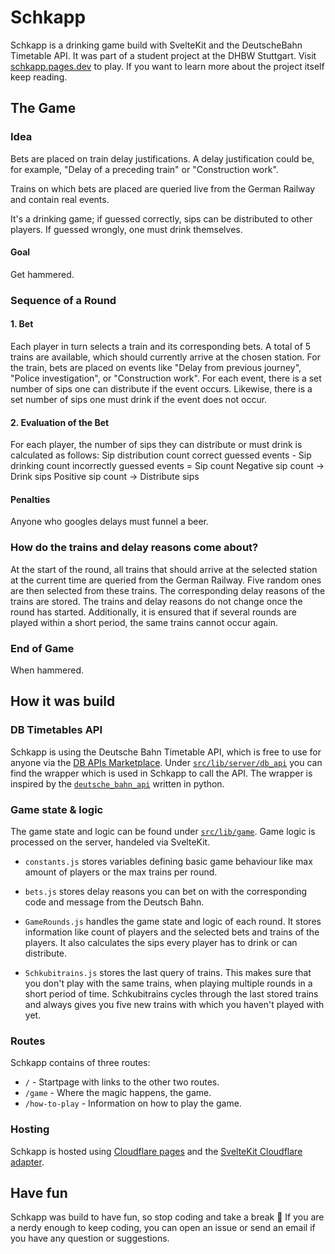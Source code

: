 # Schkapp
Schkapp is a drinking game build with SvelteKit and the DeutscheBahn Timetable API. It was part of a student project at the DHBW Stuttgart.
Visit [schkapp.pages.dev](https://schkapp.pages.dev) to play. If you want to learn more about the project itself keep reading.


## The Game

### Idea
Bets are placed on train delay justifications. A delay justification could be, for example,
"Delay of a preceding train" or "Construction work".

Trains on which bets are placed are queried live from the German Railway and contain real
events.

It's a drinking game; if guessed correctly, sips can be distributed to other players. If guessed
wrongly, one must drink themselves.

#### Goal
Get hammered.

### Sequence of a Round
#### 1. Bet
Each player in turn selects a train and its corresponding bets.
A total of 5 trains are available, which should currently arrive at the chosen station.
For the train, bets are placed on events like "Delay from previous journey", "Police investigation", or
"Construction work".
For each event, there is a set number of sips one can distribute if the event occurs.
Likewise, there is a set number of sips one must drink if the event does not occur.

#### 2. Evaluation of the Bet
For each player, the number of sips they can distribute or must drink is calculated as follows:
Sip distribution count correct guessed events - Sip drinking count incorrectly guessed events =
Sip count
Negative sip count -> Drink sips
Positive sip count -> Distribute sips

#### Penalties
Anyone who googles delays must funnel a beer.

### How do the trains and delay reasons come about?
At the start of the round, all trains that should arrive at the selected station at the current time are queried from the
German Railway. Five random ones are then selected from these trains.
The corresponding delay reasons of the trains are stored.
The trains and delay reasons do not change once the round has started.
Additionally, it is ensured that if several rounds are played within a short period, the same
trains cannot occur again.

### End of Game
When hammered.


## How it was build

### DB Timetables API
Schkapp is using the Deutsche Bahn Timetable API, which is free to use for anyone via the [DB APIs Marketplace](https://developers.deutschebahn.com/db-api-marketplace/apis/).
Under [`src/lib/server/db_api`](https://github.com/matzesoft/schkapp/tree/main/src/lib/server/db_api) you can find the wrapper which is used in Schkapp to call the API. The wrapper is inspired by the [`deutsche_bahn_api`](https://github.com/Tutorialwork/deutsche_bahn_api) written in python.

### Game state & logic
The game state and logic can be found under [`src/lib/game`](https://github.com/matzesoft/schkapp/tree/main/src/lib/game). Game logic is processed on the server, handeled via SvelteKit.

* `constants.js` stores variables defining basic game behaviour like max amount of players or the max trains per round.

* `bets.js` stores delay reasons you can bet on with the corresponding code and message from the Deutsch Bahn.

* `GameRounds.js` handles the game state and logic of each round. It stores information like count of players and the selected bets and trains of the players. It also calculates the sips every player has to drink or can distribute.

* `Schkubitrains.js` stores the last query of trains. This makes sure that you don't play with the same trains, when playing multiple rounds in a short period of time. Schkubitrains cycles through the last stored trains and always gives you five new trains with which you haven't played with yet.

### Routes
Schkapp contains of three routes:
* `/` - Startpage with links to the other two routes.
* `/game` - Where the magic happens, the game.
* `/how-to-play` - Information on how to play the game.

### Hosting
Schkapp is hosted using [Cloudflare pages](https://pages.cloudflare.com) and the [SvelteKit Cloudflare adapter](https://kit.svelte.dev/docs/adapter-cloudflare).

## Have fun
Schkapp was build to have fun, so stop coding and take a break 🍻 If you are a nerdy enough to keep coding, you can open an issue or send an email if you have any question or suggestions.
